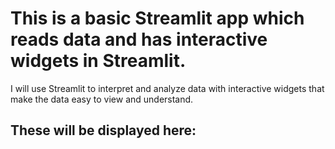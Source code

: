 # This is a basic Streamlit app which reads data and has interactive widgets in Streamlit.

I will use Streamlit to interpret and analyze data with interactive widgets that make the data easy to view and understand.

## These will be displayed here:
